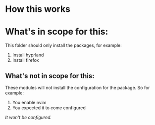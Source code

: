 # How this works

# What's in scope for this: 
This folder should only install the packages, for example: 

1. Install hyprland
2. Install firefox 

## What's not in scope for this:

These modules will not install the configuration for the package.
So for example:

1. You enable nvim
2. You expected it to come configured

*It won't be configured.*
